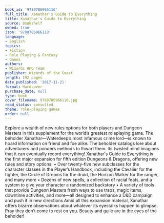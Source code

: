 ```yaml
---
book_id: '9780786966110'
full_title: Xanathar's Guide to Everything
title: Xanathar's Guide to Everything
source: Bookshelf
owned: true
isbn: '9780786966110'
language:
- English
topics:
- Fiction
- Role Playing & Fantasy
- Games
authors:
- Wizards RPG Team
publisher: Wizards of the Coast
length: 192 pages
date_published: '2017-11-21'
format: Hardcover
purchase_date: null
type: book
cover_filename: 9780786966110.jpg
read_status: consulted
theme: role-playing games
order: null
---
```

Explore a wealth of new rules options for both players and Dungeon Masters in this supplement for the world’s greatest roleplaying game.
The beholder Xanathar—Waterdeep’s most infamous crime lord—is known to hoard information on friend and foe alike. The beholder catalogs lore about adventurers and ponders methods to thwart them. Its twisted mind imagines that it can eventually record everything!
Xanathar's Guide to Everything is the first major expansion for fifth edition Dungeons & Dragons, offering new rules and story options:
• Over twenty-five new subclasses for the character classes in the Player’s Handbook, including the Cavalier for the fighter, the Circle of Dreams for the druid, the Horizon Walker for the ranger, and many more
• Dozens of new spells, a collection of racial feats, and a system to give your character a randomized backstory
• A variety of tools that provide Dungeon Masters fresh ways to use traps, magic items, downtime activities, and more—all designed to enhance a D&D campaign and push it in new directions
Amid all this expansion material, Xanathar offers bizarre observations about whatever its eyestalks happen to glimpse. Pray they don’t come to rest on you.
Beauty and guile are in the eyes of the beholder!

